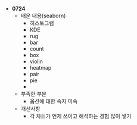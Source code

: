 - **0724**
  - 배운 내용(seaborn)
    - 히스토그램
    - KDE
    - rug
    - bar
    - count
    - box
    - violin
    - heatmap
    - pair
    - pie
    - 
  - 부족한 부분
    - 옵션에 대한 숙지 미숙
  - 개선사항
    - 각 차트가 언제 쓰이고 해석하는 경험 많이 쌓기
